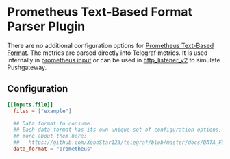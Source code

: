 # Prometheus Text-Based Format Parser Plugin

There are no additional configuration options for [Prometheus Text-Based
Format][]. The metrics are parsed directly into Telegraf metrics. It is used
internally in [prometheus input](/plugins/inputs/prometheus) or can be used in
[http_listener_v2](/plugins/inputs/http_listener_v2) to simulate Pushgateway.

[Prometheus Text-Based Format]: https://prometheus.io/docs/instrumenting/exposition_formats/#text-based-format

## Configuration

```toml
[[inputs.file]]
  files = ["example"]

  ## Data format to consume.
  ## Each data format has its own unique set of configuration options, read
  ## more about them here:
  ##   https://github.com/XenoStar123/telegraf/blob/master/docs/DATA_FORMATS_INPUT.md
  data_format = "prometheus"

```
